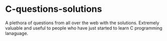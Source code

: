 # C-questions-solutions
A plethora of questions from all over the web with the solutions. Extremely valuable and useful to people who have just started to learn C programming lanaguage.
